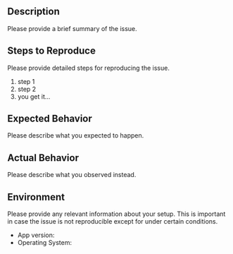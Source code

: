 ## Description

Please provide a brief summary of the issue.

## Steps to Reproduce

Please provide detailed steps for reproducing the issue.

1. step 1
2. step 2
3. you get it...

## Expected Behavior

Please describe what you expected to happen.

## Actual Behavior

Please describe what you observed instead.

## Environment

Please provide any relevant information about your setup. This is important in case the issue is not reproducible except for under certain conditions.

* App version:
* Operating System: